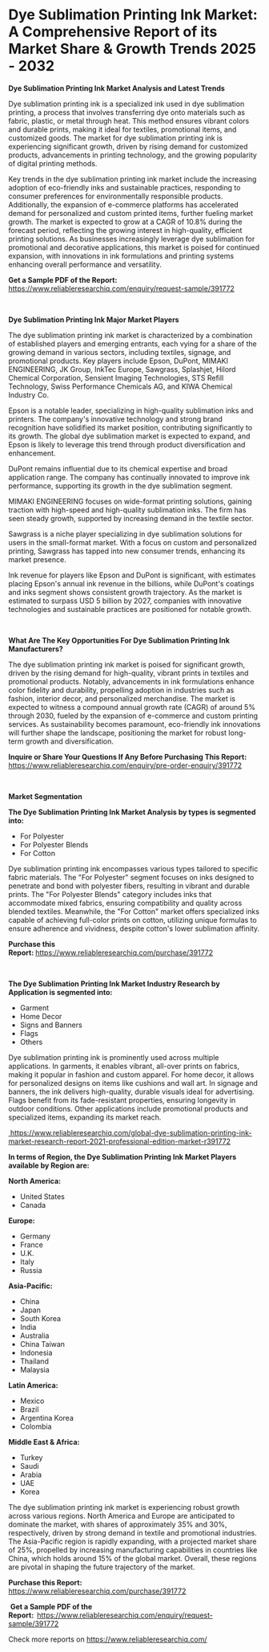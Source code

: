 <p><h1>Dye Sublimation Printing Ink Market: A Comprehensive Report of its Market Share & Growth Trends 2025 - 2032</h1></p><p><strong>Dye Sublimation Printing Ink Market Analysis and Latest Trends</strong></p>
<p><p>Dye sublimation printing ink is a specialized ink used in dye sublimation printing, a process that involves transferring dye onto materials such as fabric, plastic, or metal through heat. This method ensures vibrant colors and durable prints, making it ideal for textiles, promotional items, and customized goods. The market for dye sublimation printing ink is experiencing significant growth, driven by rising demand for customized products, advancements in printing technology, and the growing popularity of digital printing methods.</p><p>Key trends in the dye sublimation printing ink market include the increasing adoption of eco-friendly inks and sustainable practices, responding to consumer preferences for environmentally responsible products. Additionally, the expansion of e-commerce platforms has accelerated demand for personalized and custom printed items, further fueling market growth. The market is expected to grow at a CAGR of 10.8% during the forecast period, reflecting the growing interest in high-quality, efficient printing solutions. As businesses increasingly leverage dye sublimation for promotional and decorative applications, this market is poised for continued expansion, with innovations in ink formulations and printing systems enhancing overall performance and versatility.</p></p>
<p><strong>Get a Sample PDF of the Report:&nbsp;</strong> <a href="https://www.reliableresearchiq.com/enquiry/request-sample/391772?utm_campaign=3514&utm_medium=2&utm_source=Github&utm_content=ia&utm_term=29032025&utm_id=dye-sublimation-printing-ink">https://www.reliableresearchiq.com/enquiry/request-sample/391772</a></p>
<p>&nbsp;</p>
<p><strong>Dye Sublimation Printing Ink Major Market Players</strong></p>
<p><p>The dye sublimation printing ink market is characterized by a combination of established players and emerging entrants, each vying for a share of the growing demand in various sectors, including textiles, signage, and promotional products. Key players include Epson, DuPont, MIMAKI ENGINEERING, JK Group, InkTec Europe, Sawgrass, Splashjet, Hilord Chemical Corporation, Sensient Imaging Technologies, STS Refill Technology, Swiss Performance Chemicals AG, and KIWA Chemical Industry Co.</p><p>Epson is a notable leader, specializing in high-quality sublimation inks and printers. The company's innovative technology and strong brand recognition have solidified its market position, contributing significantly to its growth. The global dye sublimation market is expected to expand, and Epson is likely to leverage this trend through product diversification and enhancement.</p><p>DuPont remains influential due to its chemical expertise and broad application range. The company has continually innovated to improve ink performance, supporting its growth in the dye sublimation segment. </p><p>MIMAKI ENGINEERING focuses on wide-format printing solutions, gaining traction with high-speed and high-quality sublimation inks. The firm has seen steady growth, supported by increasing demand in the textile sector.</p><p>Sawgrass is a niche player specializing in dye sublimation solutions for users in the small-format market. With a focus on custom and personalized printing, Sawgrass has tapped into new consumer trends, enhancing its market presence.</p><p>Ink revenue for players like Epson and DuPont is significant, with estimates placing Epson's annual ink revenue in the billions, while DuPont's coatings and inks segment shows consistent growth trajectory. As the market is estimated to surpass USD 5 billion by 2027, companies with innovative technologies and sustainable practices are positioned for notable growth.</p></p>
<p>&nbsp;</p>
<p><strong>What Are The Key Opportunities For Dye Sublimation Printing Ink Manufacturers?</strong></p>
<p><p>The dye sublimation printing ink market is poised for significant growth, driven by the rising demand for high-quality, vibrant prints in textiles and promotional products. Notably, advancements in ink formulations enhance color fidelity and durability, propelling adoption in industries such as fashion, interior decor, and personalized merchandise. The market is expected to witness a compound annual growth rate (CAGR) of around 5% through 2030, fueled by the expansion of e-commerce and custom printing services. As sustainability becomes paramount, eco-friendly ink innovations will further shape the landscape, positioning the market for robust long-term growth and diversification.</p></p>
<p><strong>Inquire or Share Your Questions If Any Before Purchasing This Report:</strong> <a href="https://www.reliableresearchiq.com/enquiry/pre-order-enquiry/391772?utm_campaign=3514&utm_medium=2&utm_source=Github&utm_content=ia&utm_term=29032025&utm_id=dye-sublimation-printing-ink">https://www.reliableresearchiq.com/enquiry/pre-order-enquiry/391772</a></p>
<p>&nbsp;</p>
<p><strong>Market Segmentation</strong></p>
<p><strong>The Dye Sublimation Printing Ink Market Analysis by types is segmented into:</strong></p>
<p><ul><li>For Polyester</li><li>For Polyester Blends</li><li>For Cotton</li></ul></p>
<p><p>Dye sublimation printing ink encompasses various types tailored to specific fabric materials. The "For Polyester" segment focuses on inks designed to penetrate and bond with polyester fibers, resulting in vibrant and durable prints. The "For Polyester Blends" category includes inks that accommodate mixed fabrics, ensuring compatibility and quality across blended textiles. Meanwhile, the "For Cotton" market offers specialized inks capable of achieving full-color prints on cotton, utilizing unique formulas to ensure adherence and vividness, despite cotton's lower sublimation affinity.</p></p>
<p><strong>Purchase this Report:&nbsp;</strong><a href="https://www.reliableresearchiq.com/purchase/391772?utm_campaign=3514&utm_medium=2&utm_source=Github&utm_content=ia&utm_term=29032025&utm_id=dye-sublimation-printing-ink">https://www.reliableresearchiq.com/purchase/391772</a></p>
<p>&nbsp;</p>
<p><strong>The Dye Sublimation Printing Ink Market Industry Research by Application is segmented into:</strong></p>
<p><ul><li>Garment</li><li>Home Decor</li><li>Signs and Banners</li><li>Flags</li><li>Others</li></ul></p>
<p><p>Dye sublimation printing ink is prominently used across multiple applications. In garments, it enables vibrant, all-over prints on fabrics, making it popular in fashion and custom apparel. For home decor, it allows for personalized designs on items like cushions and wall art. In signage and banners, the ink delivers high-quality, durable visuals ideal for advertising. Flags benefit from its fade-resistant properties, ensuring longevity in outdoor conditions. Other applications include promotional products and specialized items, expanding its market reach.</p></p>
<p><a href="https://www.reliableresearchiq.com/global-dye-sublimation-printing-ink-market-research-report-2021-professional-edition-market-r391772?utm_campaign=3514&utm_medium=2&utm_source=Github&utm_content=ia&utm_term=29032025&utm_id=dye-sublimation-printing-ink">&nbsp;https://www.reliableresearchiq.com/global-dye-sublimation-printing-ink-market-research-report-2021-professional-edition-market-r391772</a></p>
<p><strong>In terms of Region, the Dye Sublimation Printing Ink Market Players available by Region are:</strong></p>
<p>
    <p> <strong> North America: </strong>
        <ul>
            <li>United States</li>
            <li>Canada</li>
        </ul>
        </p> 
    <p> <strong> Europe: </strong>
        <ul>
            <li>Germany</li>
            <li>France</li>
            <li>U.K.</li>
            <li>Italy</li>
            <li>Russia</li>
        </ul>
        </p> 
    <p> <strong> Asia-Pacific: </strong>
        <ul>
            <li>China</li>
            <li>Japan</li>
            <li>South Korea</li>
            <li>India</li>
            <li>Australia</li>
            <li>China Taiwan</li>
            <li>Indonesia</li>
            <li>Thailand</li>
            <li>Malaysia</li>
        </ul>
        </p> 
    <p> <strong> Latin America: </strong>
        <ul>
            <li>Mexico</li>
            <li>Brazil</li>
            <li>Argentina Korea</li>
            <li>Colombia</li>
        </ul>
        </p> 
    <p> <strong> Middle East & Africa: </strong>
        <ul>
            <li>Turkey</li>
            <li>Saudi</li>
            <li>Arabia</li>
            <li>UAE</li>
            <li>Korea</li>
        </ul>
    </p>
    </p>
<p><p>The dye sublimation printing ink market is experiencing robust growth across various regions. North America and Europe are anticipated to dominate the market, with shares of approximately 35% and 30%, respectively, driven by strong demand in textile and promotional industries. The Asia-Pacific region is rapidly expanding, with a projected market share of 25%, propelled by increasing manufacturing capabilities in countries like China, which holds around 15% of the global market. Overall, these regions are pivotal in shaping the future trajectory of the market.</p></p>
<p><strong>Purchase this Report: </strong><a href="https://www.reliableresearchiq.com/purchase/391772?utm_campaign=3514&utm_medium=2&utm_source=Github&utm_content=ia&utm_term=29032025&utm_id=dye-sublimation-printing-ink">https://www.reliableresearchiq.com/purchase/391772</a></p>
<p>&nbsp;<strong>Get a Sample PDF of the Report:&nbsp;&nbsp;</strong><a href="https://www.reliableresearchiq.com/enquiry/request-sample/391772?utm_campaign=3514&utm_medium=2&utm_source=Github&utm_content=ia&utm_term=29032025&utm_id=dye-sublimation-printing-ink">https://www.reliableresearchiq.com/enquiry/request-sample/391772</a></p>
<p><strong></strong></p>
<p>Check more reports on <a href="https://www.reliableresearchiq.com/?utm_campaign=3514&utm_medium=2&utm_source=Github&utm_content=ia&utm_term=29032025&utm_id=dye-sublimation-printing-ink">https://www.reliableresearchiq.com/</a></p>